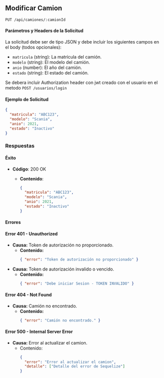 ## Modificar Camion

```http
PUT /api/camiones/:camionId
```

#### Parámetros y Headers de la Solicitud

La solicitud debe ser de tipo JSON y debe incluir los siguientes campos en el body (todos opcionales):

- `matricula` (string): La matrícula del camión.
- `modelo` (string): El modelo del camión.
- `anio` (number): El año del camión.
- `estado` (string): El estado del camión.

Se debera incluir Authorization header con jwt creado con el usuario en el metodo `POST /usuarios/login`

#### Ejemplo de Solicitud

```json
{
  "matricula": "ABC123",
  "modelo": "Scania",
  "anio": 2021,
  "estado": "Inactivo"
}
```

### Respuestas

#### Éxito

- **Código**: 200 OK

  - **Contenido**:
    ```json
    {
      "matricula": "ABC123",
      "modelo": "Scania",
      "anio": 2021,
      "estado": "Inactivo"
    }
    ```

#### Errores

#### Error 401 - Unauthorized

- **Causa:** Token de autorización no proporcionado.
  - **Contenido:**
    ```json
    { "error": "Token de autorización no proporcionado" }
    ```
- **Causa:** Token de autorización invalido o vencido.
  - **Contenido:**
    ```json
    { "error": "Debe iniciar Sesion - TOKEN INVALIDO" }
    ```

#### Error 404 - Not Found

- **Causa:** Camión no encontrado.
  - **Contenido:**
    ```json
    { "error": "Camión no encontrado." }
    ```

#### Error 500 - Internal Server Error

- **Causa:** Error al actualizar el camion.
  - Contenido:
    ```json
    {
      "error": "Error al actualizar el camion",
      "detalle": ["Detalle del error de Sequelize"]
    }
    ```
